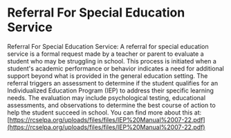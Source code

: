 # Referral For Special Education Service
Referral For Special Education Service: A referral for special education service is a formal request made by a teacher or parent to evaluate a student who may be struggling in school. This process is initiated when a student's academic performance or behavior indicates a need for additional support beyond what is provided in the general education setting. The referral triggers an assessment to determine if the student qualifies for an Individualized Education Program (IEP) to address their specific learning needs. The evaluation may include psychological testing, educational assessments, and observations to determine the best course of action to help the student succeed in school.
You can find more about this at: [https://rcselpa.org/uploads/files/files/IEP%20Manual%2007-22.pdf](https://rcselpa.org/uploads/files/files/IEP%20Manual%2007-22.pdf)